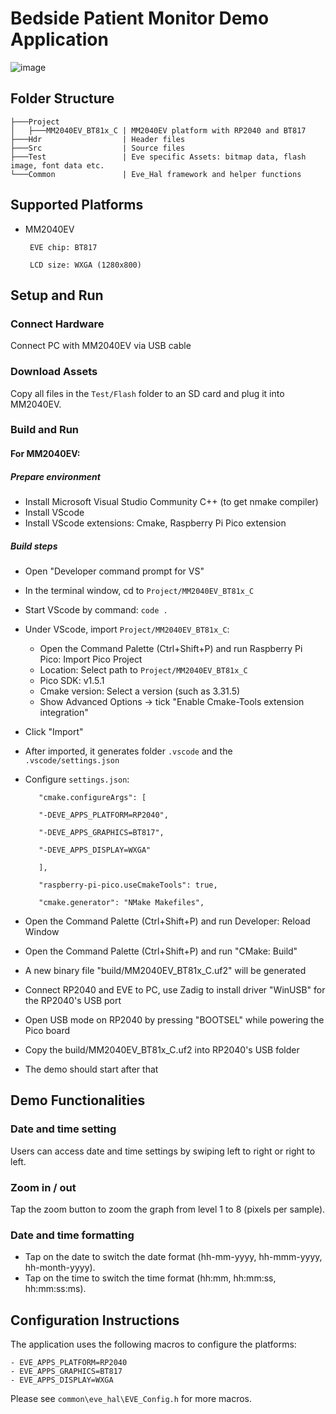 # Bedside Patient Monitor Demo Application

![image](https://github.com/user-attachments/assets/5467df6e-da1c-4e97-aef2-3834d56d19f0)

## Folder Structure

    ├───Project
    │   ├───MM2040EV_BT81x_C | MM2040EV platform with RP2040 and BT817
    ├───Hdr                  | Header files
    ├───Src                  | Source files
    ├───Test                 | Eve specific Assets: bitmap data, flash image, font data etc.
    └───Common               | Eve_Hal framework and helper functions

## Supported Platforms

 * MM2040EV

		EVE chip: BT817

		LCD size: WXGA (1280x800)

## Setup and Run

### Connect Hardware

 Connect PC with MM2040EV via USB cable

### Download Assets

 Copy all files in the `Test/Flash` folder to an SD card and plug it into MM2040EV.

### Build and Run

#### For MM2040EV:

##### Prepare environment

   * Install Microsoft Visual Studio Community C++ (to get nmake compiler)
   * Install VScode
   * Install VScode extensions: Cmake, Raspberry Pi Pico extension
        
##### Build steps

   * Open "Developer command prompt for VS"
   * In the terminal window, cd to `Project/MM2040EV_BT81x_C`
   * Start VScode by command: `code .`
   * Under VScode, import `Project/MM2040EV_BT81x_C`:
       + Open the Command Palette (Ctrl+Shift+P) and run Raspberry Pi Pico: Import Pico Project
       + Location: Select path to `Project/MM2040EV_BT81x_C`
       + Pico SDK: v1.5.1
       + Cmake version: Select a version (such as 3.31.5)
       + Show Advanced Options -> tick "Enable Cmake-Tools extension integration"
   * Click "Import"
   * After imported, it generates folder `.vscode` and the `.vscode/settings.json`
   * Configure `settings.json`:

			"cmake.configureArgs": [

			"-DEVE_APPS_PLATFORM=RP2040",

			"-DEVE_APPS_GRAPHICS=BT817",

			"-DEVE_APPS_DISPLAY=WXGA"

			],

			"raspberry-pi-pico.useCmakeTools": true,

			"cmake.generator": "NMake Makefiles",
    
   * Open the Command Palette (Ctrl+Shift+P) and run Developer: Reload Window
   * Open the Command Palette (Ctrl+Shift+P) and run "CMake: Build"        
   * A new binary file "build/MM2040EV_BT81x_C.uf2" will be generated
   * Connect RP2040 and EVE to PC, use Zadig to install driver "WinUSB" for the RP2040's USB port
   * Open USB mode on RP2040 by pressing "BOOTSEL" while powering the Pico board
   * Copy the build/MM2040EV_BT81x_C.uf2 into RP2040's USB folder
   * The demo should start after that

## Demo Functionalities

### Date and time setting

   Users can access date and time settings by swiping left to right or right to left.

### Zoom in / out

   Tap the zoom button to zoom the graph from level 1 to 8 (pixels per sample).

### Date and time formatting

   - Tap on the date to switch the date format (hh-mm-yyyy, hh-mmm-yyyy, hh-month-yyyy).
   - Tap on the time to switch the time format (hh:mm, hh:mm:ss, hh:mm:ss:ms).

## Configuration Instructions

   The application uses the following macros to configure the platforms:

    - EVE_APPS_PLATFORM=RP2040
    - EVE_APPS_GRAPHICS=BT817
    - EVE_APPS_DISPLAY=WXGA

   Please see `common\eve_hal\EVE_Config.h` for more macros.

